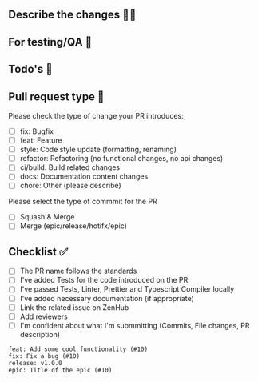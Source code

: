 ## Describe the changes ✍🏼

<!--
Summary of the changes and components affected by this PR in the codebase. (This shouldn't be a commmit list or the issue description)

Ex:
- Refactor the order of the imports following the standard
- Add a new service that...
-->

## For testing/QA 🔎

<!--
Describe how to test the changes of this PR (Write this with QA in mind).

Ex:
- Run the App, go to the ... page and check ...
- It should meet the following conditions ...
- Call the ... endpoint with the following params... Check that...
-->

## Todo's 📄 <!--(optional)-->

<!-- Link here any new issues that might've come up when developing this code. -->

## Pull request type 🧐

<!-- Please try to limit your pull request to one type, submit multiple pull requests if needed. -->

Please check the type of change your PR introduces:

- [ ] fix: Bugfix
- [ ] feat: Feature
- [ ] style: Code style update (formatting, renaming)
- [ ] refactor: Refactoring (no functional changes, no api changes)
- [ ] ci/build: Build related changes
- [ ] docs: Documentation content changes
- [ ] chore: Other (please describe)

Please select the type of commmit for the PR

- [ ] Squash & Merge
- [ ] Merge (epic/release/hotifx/epic)

## Checklist ✅ <!--(Don't delete)-->

- [ ] The PR name follows the standards
- [ ] I've added Tests for the code introduced on the PR
- [ ] I've passed Tests, Linter, Prettier and Typescript Compiler locally
- [ ] I've added necessary documentation (if appropriate)
- [ ] Link the related issue on ZenHub
- [ ] Add reviewers
- [ ] I'm confident about what I'm submmitting (Commits, File changes, PR description)

```
feat: Add some cool functionality (#10)
fix: Fix a bug (#10)
release: v1.0.0
epic: Title of the epic (#10)
```
